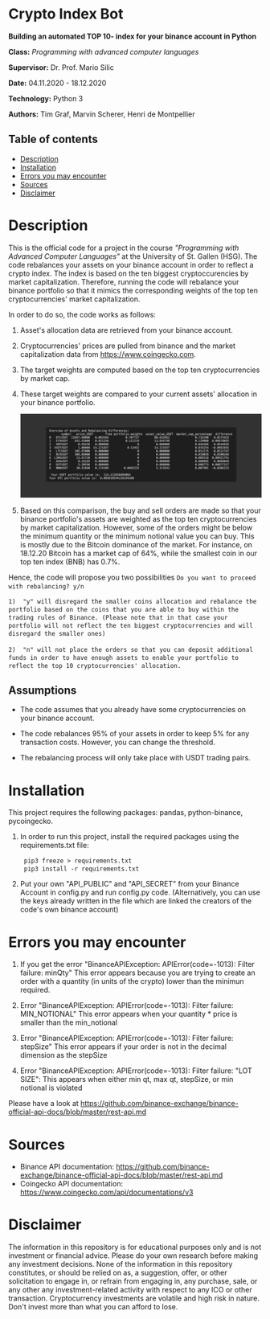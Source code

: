 # Crypto Index Bot

**Building an automated TOP 10- index for your binance account in Python**

**Class:** *Programming with advanced computer languages*

**Supervisor:** Dr. Prof. Mario Silic

**Date:** 04.11.2020 - 18.12.2020

**Technology:** Python 3

**Authors:** Tim Graf, Marvin Scherer, Henri de Montpellier

## Table of contents
* [Description](#Description)
* [Installation](#Installation)
* [Errors you may encounter](#Errorsyoumayencounter)
* [Sources](#Sources)
* [Disclaimer](#Disclaimer)

# Description

This is the official code for a project in the course _"Programming with Advanced Computer Languages"_ at the University of St. Gallen (HSG). The code rebalances your assets on your binance account in order to reflect a crypto index. The index is based on the ten biggest cryptoccurencies by market capitalization. Therefore, running the code will rebalance your binance portfolio so that it mimics the corresponding weights of the top ten cryptocurrencies' market capitalization.


In order to do so, the code works as follows:

1) Asset's allocation data are retrieved from your binance account.

2) Cryptocurrencies' prices are pulled from binance and the market capitalization data from https://www.coingecko.com.

3) The target weights are computed based on the top ten cryptocurrencies by market cap.

4) These target weights are compared to your current assets' allocation in your binance portfolio.
    
    ![Rebalancing_Overview](/Rebalancing_overview.png)

5) Based on this comparison, the buy and sell orders are made so that your binance portfolio's assets are weighted as the top ten cryptocurrencies by market capitalization. However, some of the orders might be below the minimum quantity or the minimum notional value you can buy. This is mostly due to the Bitcoin dominance of the market. For instance, on 18.12.20 Bitcoin has a market cap of 64%, while the smallest coin in our top ten index (BNB) has 0.7%.

Hence, the code will propose you two possibilities ```Do you want to proceed with rebalancing? y/n```

    1)  "y" will disregard the smaller coins allocation and rebalance the portfolio based on the coins that you are able to buy within the trading rules of Binance. (Please note that in that case your portfolio will not reflect the ten biggest cryptocurrencies and will disregard the smaller ones)

    2)  "n" will not place the orders so that you can deposit additional funds in order to have enough assets to enable your portfolio to reflect the top 10 cryptocurrencies' allocation.

## Assumptions

* The code assumes that you already have some cryptocurrencies on your binance account.

* The code rebalances 95% of your assets in order to keep 5% for any transaction costs. However, you can change the threshold.

* The rebalancing process will only take place with USDT trading pairs.

# Installation
This project requires the following packages: pandas, python-binance, pycoingecko.

1) In order to run this project, install the required packages using the requirements.txt file: 
    ```
     pip3 freeze > requirements.txt
     pip3 install -r requirements.txt
    ```
2) Put your own "API_PUBLIC" and "API_SECRET" from your Binance Account in config.py and run config.py code. 
(Alternatively, you can use the keys already written in the file which are linked the creators of the code's own binance account)



# Errors you may encounter 
1. If you get the error "BinanceAPIException: APIError(code=-1013): Filter failure: minQty"
This error appears because you are trying to create an order with a quantity (in units of the crypto) lower than the minimun required.

2. Error "BinanceAPIException: APIError(code=-1013): Filter failure: MIN_NOTIONAL"
This error appears when your quantity * price is smaller than the min_notional

3. Error "BinanceAPIException: APIError(code=-1013): Filter failure: stepSize"
This error appears if your order is not in the decimal dimension as the stepSize

4. Error "BinanceAPIException: APIError(code=-1013): Filter failure: "LOT SIZE": 
This appears when either min qt, max qt, stepSize, or min notional is violated

Please have a look at https://github.com/binance-exchange/binance-official-api-docs/blob/master/rest-api.md


# Sources
* Binance API documentation: https://github.com/binance-exchange/binance-official-api-docs/blob/master/rest-api.md 
* Coingecko API documentation: https://www.coingecko.com/api/documentations/v3 

# Disclaimer 

The information in this repository is for educational purposes only and is not investment or financial advice. Please do your own research before making any investment decisions. None of the information in this repository constitutes, or should be relied on as, a suggestion, offer, or other solicitation to engage in, or refrain from engaging in, any purchase, sale, or any other any investment-related activity with respect to any ICO or other transaction. Cryptocurrency investments are volatile and high risk in nature. Don't invest more than what you can afford to lose.




